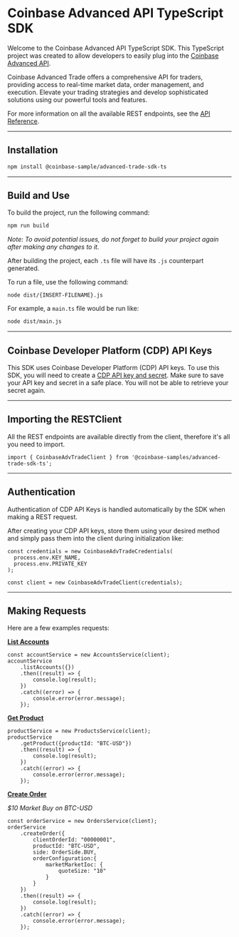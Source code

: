 # Coinbase Advanced API TypeScript SDK

Welcome to the Coinbase Advanced API TypeScript SDK. This TypeScript project was created to allow developers to easily plug into the [Coinbase Advanced API](https://docs.cdp.coinbase.com/advanced-trade/docs/welcome).

Coinbase Advanced Trade offers a comprehensive API for traders, providing access to real-time market data, order management, and execution. Elevate your trading strategies and develop sophisticated solutions using our powerful tools and features.

For more information on all the available REST endpoints, see the [API Reference](https://docs.cdp.coinbase.com/api-reference/advanced-trade-api/rest-api/introduction).

---

## Installation

```bash
npm install @coinbase-sample/advanced-trade-sdk-ts
```

---

## Build and Use

To build the project, run the following command:

```bash
npm run build
```

_Note: To avoid potential issues, do not forget to build your project again after making any changes to it._

After building the project, each `.ts` file will have its `.js` counterpart generated.

To run a file, use the following command:

```
node dist/{INSERT-FILENAME}.js
```

For example, a `main.ts` file would be run like:

```bash
node dist/main.js
```

---

## Coinbase Developer Platform (CDP) API Keys

This SDK uses Coinbase Developer Platform (CDP) API keys. To use this SDK, you will need to create a [CDP API key and secret](https://portal.cdp.coinbase.com/projects/api-keys).
Make sure to save your API key and secret in a safe place. You will not be able to retrieve your secret again.

---

## Importing the RESTClient

All the REST endpoints are available directly from the client, therefore it's all you need to import.

```
import { CoinbaseAdvTradeClient } from '@coinbase-samples/advanced-trade-sdk-ts';
```

---

## Authentication

Authentication of CDP API Keys is handled automatically by the SDK when making a REST request.

After creating your CDP API keys, store them using your desired method and simply pass them into the client during initialization like:

```
const credentials = new CoinbaseAdvTradeCredentials(
  process.env.KEY_NAME,
  process.env.PRIVATE_KEY
);

const client = new CoinbaseAdvTradeClient(credentials);
```

---

## Making Requests

Here are a few examples requests:

**[List Accounts](https://docs.cdp.coinbase.com/api-reference/advanced-trade-api/rest-api/accounts/list-accounts)**

```
const accountService = new AccountsService(client);
accountService
    .listAccounts({})
    .then((result) => {
        console.log(result);
    })
    .catch((error) => {
        console.error(error.message);
    });
```

**[Get Product](https://docs.cdp.coinbase.com/api-reference/advanced-trade-api/rest-api/products/get-product)**

```
productService = new ProductsService(client);
productService
    .getProduct({productId: "BTC-USD"})
    .then((result) => {
        console.log(result);
    })
    .catch((error) => {
        console.error(error.message);
    });
```

**[Create Order](https://docs.cdp.coinbase.com/api-reference/advanced-trade-api/rest-api/orders/create-order)**

_$10 Market Buy on BTC-USD_

```
const orderService = new OrdersService(client);
orderService
    .createOrder({
        clientOrderId: "00000001",
        productId: "BTC-USD",
        side: OrderSide.BUY,
        orderConfiguration:{
            marketMarketIoc: {
                quoteSize: "10"
            }
        }
    })
    .then((result) => {
        console.log(result);
    })
    .catch((error) => {
        console.error(error.message);
    });
```
